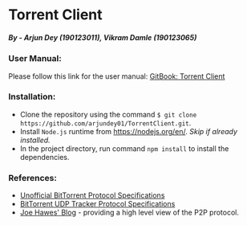 # Torrent Client #

##### By - Arjun Dey (190123011), Vikram Damle (190123065)

### User Manual:
Please follow this link for the user manual: [GitBook: Torrent Client](https://arjundey01.gitbook.io/torrentclient/)

### Installation:
  - Clone the repository using the command `$ git clone https://github.com/arjundey01/TorrentClient.git`.
  - Install `Node.js` runtime from https://nodejs.org/en/. _Skip if already installed._
  - In the project directory, run command `npm install` to install the dependencies.

### References: ###
  - [Unofficial BitTorrent Protocol Specifications](https://wiki.theory.org/BitTorrentSpecification) 
  - [BitTorrent UDP Tracker Protocol Specifications ](http://www.bittorrent.org/beps/bep_0015.html)
  - [Joe Hawes' Blog](https://www.morehawes.co.uk/the-bittorrent-protocol) - providing a high level view of the P2P protocol.
